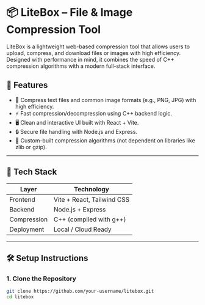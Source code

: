 # 📦 LiteBox – File & Image Compression Tool

LiteBox is a lightweight web-based compression tool that allows users to upload, compress, and download files or images with high efficiency. Designed with performance in mind, it combines the speed of C++ compression algorithms with a modern full-stack interface.

## 🚀 Features

- 📁 Compress text files and common image formats (e.g., PNG, JPG) with high efficiency.
- ⚡ Fast compression/decompression using C++ backend logic.
- 🖥️ Clean and interactive UI built with React + Vite.
- 🔒 Secure file handling with Node.js and Express.
- 🧰 Custom-built compression algorithms (not dependent on libraries like zlib or gzip).

---

## 🧠 Tech Stack

| Layer         | Technology                |
|---------------|----------------------------|
| Frontend      | Vite + React, Tailwind CSS |
| Backend       | Node.js + Express          |
| Compression   | C++ (compiled with g++)    |
| Deployment    | Local / Cloud Ready        |

---

## 🛠️ Setup Instructions

### 1. Clone the Repository

```bash
git clone https://github.com/your-username/litebox.git
cd litebox
